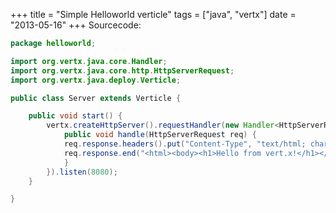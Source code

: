 +++
title = "Simple Helloworld verticle"
tags = ["java", "vertx"]
date = "2013-05-16"
+++
Sourcecode:

```java
package helloworld;

import org.vertx.java.core.Handler;
import org.vertx.java.core.http.HttpServerRequest;
import org.vertx.java.deploy.Verticle;

public class Server extends Verticle {

    public void start() {
        vertx.createHttpServer().requestHandler(new Handler<HttpServerRequest>() {
            public void handle(HttpServerRequest req) {
            req.response.headers().put("Content-Type", "text/html; charset-UTF-8");
            req.response.end("<html><body><h1>Hello from vert.x!</h1></body></html>");
            }
        }).listen(8080);
    }

}
```

